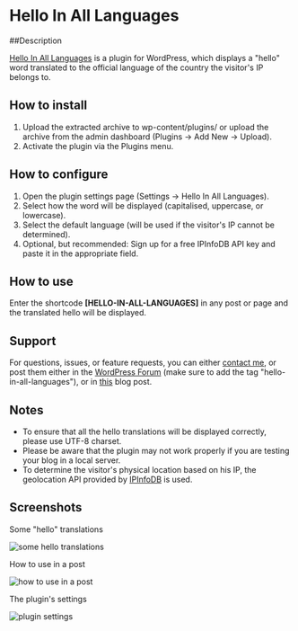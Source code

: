 # Hello In All Languages

##Description

[Hello In All Languages](http://wordpress.org/extend/plugins/hello-in-all-languages/) is a plugin for WordPress, which displays a "hello" word translated to the official language of the country the visitor's IP belongs to.

## How to install

1. Upload the extracted archive to wp-content/plugins/ or upload the archive from the admin dashboard (Plugins -> Add New -> Upload).
2. Activate the plugin via the Plugins menu.

## How to configure

1. Open the plugin settings page (Settings -> Hello In All Languages).
2. Select how the word will be displayed (capitalised, uppercase, or lowercase).
3. Select the default language (will be used if the visitor's IP cannot be determined).
4. Optional, but recommended: Sign up for a free IPInfoDB API key and paste it in the appropriate field.

## How to use

Enter the shortcode **[HELLO-IN-ALL-LANGUAGES]** in any post or page and the translated hello will be displayed.

## Support

For questions, issues, or feature requests, you can either [contact me](http://burnmind.com/contact), or post them either in the [WordPress Forum](http://wordpress.org/tags/hello-in-all-languages) (make sure to add the tag "hello-in-all-languages"), or in [this](http://burnmind.com/freebies/hello-in-all-languages-wordpress-plugin) blog post.

## Notes

* To ensure that all the hello translations will be displayed correctly, please use UTF-8 charset.
* Please be aware that the plugin may not work properly if you are testing your blog in a local server.
* To determine the visitor's physical location based on his IP, the geolocation API provided by [IPInfoDB](http://ipinfodb.com/) is used.

## Screenshots

Some "hello" translations

![some hello translations](https://raw.github.com/stathisg/hello-in-all-languages/master/assets/screenshot-1.png)

How to use in a post

![how to use in a post](https://raw.github.com/stathisg/hello-in-all-languages/master/assets/screenshot-2.png)

The plugin's settings

![plugin settings](https://raw.github.com/stathisg/hello-in-all-languages/master/assets/screenshot-3.jpg)